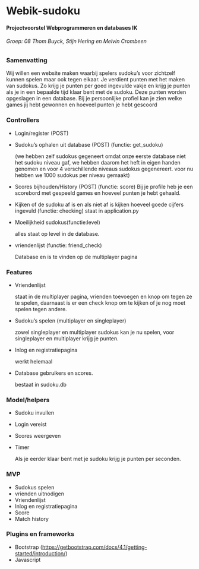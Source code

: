 # Webik-sudoku
#### Projectvoorstel Webprogrammeren en databases IK
###### Groep: 08 Thom Buyck, Stijn Hering en Melvin Crombeen

### Samenvatting

Wij willen een website maken waarbij spelers sudoku’s voor zichtzelf kunnen spelen maar ook tegen elkaar.
Je verdient punten met het maken van sudokus. Zo krijg je punten per goed ingevulde vakje en krijg je punten
als je in een bepaalde tijd klaar bent met de sudoku. Deze punten worden opgeslagen in een database. Bij je persoonlijke profiel kan je zien welke games jij hebt gewonnen en hoeveel punten je hebt gescoord

### Controllers

* Login/register (POST)
* Sudoku’s ophalen uit database (POST) (functie: get_sudoku)

   (we hebben zelf sudokus gegeneert omdat onze eerste database niet het sudoku niveau gaf, we hebben daarom het heft in eigen handen genomen en voor 4 verschillende niveaus sudokus gegenereert.
voor nu hebben we 1000 sudokus per niveau gemaakt)
* Scores bijhouden/History (POST) (functie: score)
   Bij je profile heb je een scorebord met gespeeld games en hoeveel punten je hebt gehaald.
* Kijken of de sudoku af is en als niet af is kijken hoeveel goede cijfers ingevuld (functie: checking)
   staat in application.py
* Moeilijkheid sudokus(functie:level)

   alles staat op level in de database.
* vriendenlijst (functie: friend_check)

   Database en is te vinden op de multiplayer pagina




### Features

* Vriendenlijst

   staat in de multiplayer pagina, vrienden toevoegen en knop om tegen ze te spelen,
   daarnaast is er een check knop om te kijken of je nog moet spelen tegen andere.
* Sudoku’s spelen (multiplayer en singleplayer)

   zowel singleplayer en multiplayer sudokus kan je nu spelen, voor singleplayer en multiplayer krijg je punten.
   
* Inlog en registratiepagina

   werkt helemaal
* Database gebruikers en scores.

   bestaat in sudoku.db

### Model/helpers

* Sudoku invullen
* Login vereist
* Scores weergeven
* Timer

   Als je eerder klaar bent met je sudoku krijg je punten per seconden. 



### MVP

* Sudokus spelen
* vrienden uitnodigen
* Vriendenlijst
* Inlog en registratiepagina
* Score
* Match history

### Plugins en frameworks

* Bootstrap (https://getbootstrap.com/docs/4.1/getting-started/introduction/)
* Javascript
